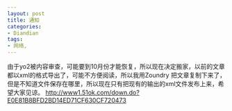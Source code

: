```yaml
---
layout: post
title: 通知
categories:
- Diandian
tags:
- 网络, 
---
```

由于yo2被内容审查，可能要到10月份才能恢复，所以现在决定搬家，以前的文章都以xml的格式导出了，可能不方便阅读，所以我用Zoundry 把文章复制下来了，但是不知道文件保存在哪里，所以现在只有把现有的输出的xml文件发布上来，希望大家见谅。
<a target="_blank" href="http://www1.51ok.com/down.do?E0E81B8BFD2BD14ED71CF630CF720473">http://www1.51ok.com/down.do?E0E81B8BFD2BD14ED71CF630CF720473</a>